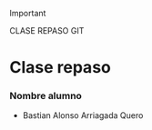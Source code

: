 > [!IMPORTANT]
> CLASE REPASO GIT

# Clase repaso

### Nombre alumno
- Bastian Alonso Arriagada Quero

